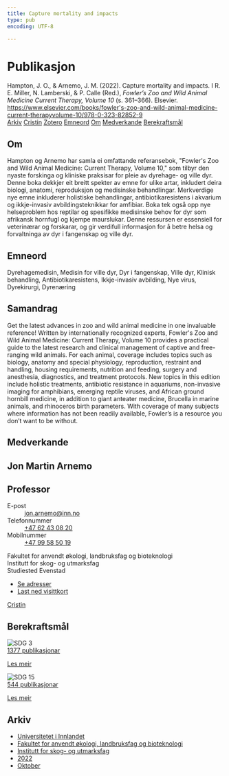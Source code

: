 ```yaml
---
title: Capture mortality and impacts
type: pub
encoding: UTF-8

---
```

<h1>Publikasjon</h1>
<article id="csl-bib-container-5WW4UTEA" class="csl-bib-container">
  <div class="csl-bib-body"> <div class="csl-entry">Hampton, J. O., &#38; Arnemo, J. M. (2022). Capture mortality and impacts. I R. E. Miller, N. Lamberski, &#38; P. Calle (Red.), <i>Fowler’s Zoo and Wild Animal Medicine Current Therapy, Volume 10</i> (s. 361–366). Elsevier. <a href="https://www.elsevier.com/books/fowler's-zoo-and-wild-animal-medicine-current-therapyvolume-10/978-0-323-82852-9">https://www.elsevier.com/books/fowler's-zoo-and-wild-animal-medicine-current-therapyvolume-10/978-0-323-82852-9</a></div> </div>
  <div class="csl-bib-buttons">
    <a href="#taxonomy-article-5WW4UTEA" alt="archive" class="csl-bib-button">Arkiv</a>
    <a href="https://app.cristin.no/results/show.jsf?id=2059834" alt="Cristin" class="csl-bib-button">Cristin</a>
    <a href="http://zotero.org/groups/5881554/items/5WW4UTEA" alt="Zotero" class="csl-bib-button">Zotero</a>
    <a href="#keywords-article-5WW4UTEA" alt="keywords" class="csl-bib-button">Emneord</a>
    <a href="#about-article-5WW4UTEA" alt="about_pub" class="csl-bib-button">Om</a>
    <a href="#contributors-article-5WW4UTEA" alt="contributors" class="csl-bib-button">Medverkande</a>
    <a href="#sdg-article-5WW4UTEA" alt="sdg" class="csl-bib-button">Berekraftsmål</a>
  </div>
  <div id="csl-bib-meta-container-5WW4UTEA"></div>
</article>
<div id="csl-bib-meta-5WW4UTEA" class="csl-bib-meta">
  <article id="about-article-5WW4UTEA" class="about_pub-article">
    <h1>Om</h1>
    Hampton og Arnemo har samla ei omfattande referansebok, "Fowler's Zoo and Wild Animal Medicine: Current Therapy, Volume 10," som tilbyr den nyaste forskinga og kliniske praksisar for pleie av dyrehage- og ville dyr. Denne boka dekkjer eit breitt spekter av emne for ulike artar, inkludert deira biologi, anatomi, reproduksjon og medisinske behandlingar. Merkverdige nye emne inkluderer holistiske behandlingar, antibiotikaresistens i akvarium og ikkje-invasiv avbildingsteknikkar for amfibiar. Boka tek også opp nye helseproblem hos reptilar og spesifikke medisinske behov for dyr som afrikansk hornfugl og kjempe maurslukar. Denne ressursen er essensiell for veterinærar og forskarar, og gir verdifull informasjon for å betre helsa og forvaltninga av dyr i fangenskap og ville dyr.
  </article>
  <article id="keywords-article-5WW4UTEA" class="keywords-article">
    <h1>Emneord</h1>
    Dyrehagemedisin, Medisin for ville dyr, Dyr i fangenskap, Ville dyr, Klinisk behandling, Antibiotikaresistens, Ikkje-invasiv avbilding, Nye virus, Dyrekirurgi, Dyrenæring
  </article>
  <article id="abstract-article-5WW4UTEA" class="abstract-article">
    <h1>Samandrag</h1>
    Get the latest advances in zoo and wild animal medicine in one invaluable reference! Written by internationally recognized experts, Fowler's Zoo and Wild Animal Medicine: Current Therapy, Volume 10 provides a practical guide to the latest research and clinical management of captive and free-ranging wild animals. For each animal, coverage includes topics such as biology, anatomy and special physiology, reproduction, restraint and handling, housing requirements, nutrition and feeding, surgery and anesthesia, diagnostics, and treatment protocols. New topics in this edition include holistic treatments, antibiotic resistance in aquariums, non-invasive imaging for amphibians, emerging reptile viruses, and African ground hornbill medicine, in addition to giant anteater medicine, Brucella in marine animals, and rhinoceros birth parameters. With coverage of many subjects where information has not been readily available, Fowler’s is a resource you don’t want to be without.
  </article>
  <article id="contributors-article-5WW4UTEA" class="contributors-article">
    <h1>Medverkande</h1>
    <div class="personas"> <div class="vrtx-hinn-person-card"> <div class="photo"> <i class="lar la-user-circle missing-person"></i> </div> <div class="info"> <hgroup><h1>Jon Martin Arnemo</h1> <h2>Professor</h2> </hgroup><dl> <dt>E-post</dt> <dd> <a href="mailto:jon.arnemo@inn.no">jon.arnemo@inn.no</a> </dd> <dt>Telefonnummer</dt> <dd><a href="tel:+4762430820"> +47 62 43 08 20 </a></dd> <dt>Mobilnummer</dt> <dd><a href="tel:+4799585019"> +47 99 58 50 19 </a></dd> </dl> <p> Fakultet for anvendt økologi, landbruksfag og bioteknologi<br> Institutt for skog- og utmarksfag<br> Studiested Evenstad </p> <ul class="vrtx-hinn-links"> <li><a href="https://www.inn.no/finn-en-ansatt/jon-arnemo.html#vrtx-hinn-addresses">Se adresser</a></li> <li><a href="https://www.inn.no/finn-en-ansatt/jon-arnemo.html?vrtx=vcf">Last ned visittkort</a></li> </ul> </div> </div> <a href="https://app.cristin.no/persons/show.jsf?id=328246" alt="Cristin URL" class="personas-cristin">Cristin</a> </div>
  </article>
  <article id="sdg-article-5WW4UTEA" class="sdg-article">
    <h1>Berekraftsmål</h1>
    <div class="sdg-container"><div id="sdg3" class="sdg">
        <img src="{{< params subfolder >}}images/sdg/sdg03_nn.png" class="image" alt="SDG 3">
        <div class="sdg-overlay">
          <a href="{{< params subfolder >}}nn/archive/?sdg=3#archive" class="sdg-publication-count"><span>1377</span> publikasjonar</a>
          <p><a href="https://fn.no/om-fn/fns-baerekraftsmaal/god-helse-og-livskvalitet?lang=nno-NO" class="sdg-read-more">Les meir</a></p>
        </div>
      </div> <div id="sdg15" class="sdg">
        <img src="{{< params subfolder >}}images/sdg/sdg15_nn.png" class="image" alt="SDG 15">
        <div class="sdg-overlay">
          <a href="{{< params subfolder >}}nn/archive/?sdg=15#archive" class="sdg-publication-count"><span>544</span> publikasjonar</a>
          <p><a href="https://fn.no/om-fn/fns-baerekraftsmaal/livet-paa-land?lang=nno-NO" class="sdg-read-more">Les meir</a></p>
        </div>
      </div></div>
  </article>
  <article id="taxonomy-article-5WW4UTEA" class="taxonomy-article">
    <h1>Arkiv</h1>
    <ul>
      <li><a href="{{< params subfolder >}}nn/archive/?key=3DCRN523">Universitetet i Innlandet</a></li>
      <li><a href="{{< params subfolder >}}nn/archive/?key=T77LXH6D">Fakultet for anvendt økologi, landbruksfag og bioteknologi</a></li>
      <li><a href="{{< params subfolder >}}nn/archive/?key=7TRARPE3">Institutt for skog- og utmarksfag</a></li>
      <li><a href="{{< params subfolder >}}nn/archive/?key=H9K9UC39">2022</a></li>
      <li><a href="{{< params subfolder >}}nn/archive/?key=D6AN988W">Oktober</a></li>
    </ul>
  </article>
</div>

